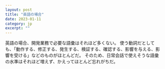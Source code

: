 ```yaml
---
layout: post
title: "英語の場合" 
date: 2023-01-11
category: jp
excerpt: ""
---
```

英語の場合、開発業務で必要な語彙はそれほど多くない。
使う動詞だとしても、「動作する、修正する、発生する、検証する、確認する、影響を与える、影響を受ける」などのものがほとんどだ。
そのため、日常会話で使えそうな語彙の水準はそれほど増えず、かえってほとんど忘れがちだ。